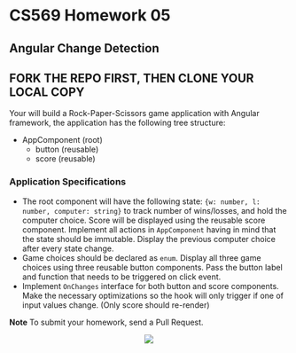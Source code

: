 # CS569 Homework 05
## Angular Change Detection
## FORK THE REPO FIRST, THEN CLONE YOUR LOCAL COPY
Your will build a Rock-Paper-Scissors game application with Angular framework, the application has the following tree structure:  
* AppComponent (root)
  * button (reusable)
  * score (reusable)
### Application Specifications
* The root component will have the following state: `{w: number, l: number, computer: string}` to track number of wins/losses, and hold the computer choice. Score will be displayed using the reusable score component. Implement all actions in `AppComponent` having in mind that the state should be immutable. Display the previous computer choice after every state change.
* Game choices should be declared as `enum`.  Display all three game choices using three reusable button components. Pass the button label and function that needs to be triggered on click event.
* Implement `OnChanges` interface for both button and score components. Make the necessary optimizations so the hook will only trigger if one of input values change. (Only score should re-render)
  
**Note** To submit your homework, send a Pull Request.
  
<p align="center">
  <img src="./app-snapshot.png" />
</p>
